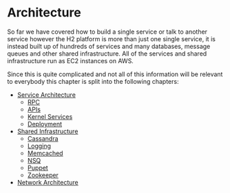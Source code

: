 # Architecture

So far we have covered how to build a single service or talk to another service however the H2 platform is more than just one single service, it is instead built up of hundreds of services and many databases, message queues and other shared infrastructure. All of the services and shared infrastructure run as EC2 instances on AWS.

Since this is quite complicated and not all of this information will be relevant to everybody this chapter is split into the following chapters:

- [Service Architecture](service-architecture/README.md)
    + [RPC](service-architecture/rpc.md)
    + [APIs](service-architecture/apis.md)
    + [Kernel Services](service-architecture/kernel-services.md)
    + [Deployment](service-architecture/deployment.md)
- [Shared Infrastructure](shared-infrastructure/README.md)
    + [Cassandra](shared-infrastructure/cassandra.md)
    + [Logging](shared-infrastructure/logging.md)
    + [Memcached](shared-infrastructure/memcached.md)
    + [NSQ](shared-infrastructure/nsq.md)
    + [Puppet](shared-infrastructure/puppet.md)
    + [Zookeeper](shared-infrastructure/zookeeper.md)
- [Network Architecture](network-architecture/README.md)
